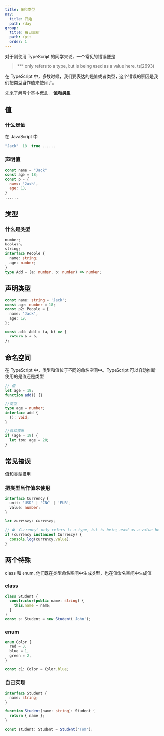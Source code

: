 ```yaml
---
title: 值和类型
nav:
  title: 开始
  path: /day
group:
  title: 每日更新
  path: /pit
  order: 1
---
```


对于刚使用 TypeScript 的同学来说，一个常见的错误便是

> \*\*\* only refers to a type, but is being used as a value here. ts(2693)

在 TypeScript 中，多数时候，我们要表达的是值或者类型，这个错误的原因是我们把类型当作值来使用了。

先来了解两个基本概念： **值和类型**

## 值

### 什么是值

在 JavaScript 中

```js
"Jack"  18  true ......
```

### 声明值

```js
const name = "Jack"
const age = 18;
const p = {
  name: 'Jack',
  age: 18,
}
......
```

## 类型

### 什么是类型

```ts
number;
boolean;
string;
interface People {
  name: string;
  age: number;
}
type Add = (a: number, b: number) => number;
```

## 声明类型

```ts
const name: string = 'Jack';
const age: number = 18;
const p2: People = {
  name: 'Jack',
  age: 19,
};

const add: Add = (a, b) => {
  return a + b;
};
```

## 命名空间

在 TypeScript 中，类型和值位于不同的命名空间中。TypeScript 可以自动推断使用的是值还是类型

```ts
// 值
let age = 18;
function add() {}

//类型
type age = number;
interface add {
  (): void;
}

//自动推断
if (age > 19) {
  let tom: age = 20;
}
```

## 常见错误

值和类型错用

### 把类型当作值来使用

```ts
interface Currency {
  unit: 'USD' | 'CNY' | 'EUR';
  value: number;
}

let currency: Currency;

// ⛔️ 'Currency' only refers to a type, but is being used as a value here.ts(2693)
if (currency instanceof Currency) {
  console.log(currency.value);
}
```

## 两个特殊

class 和 enum, 他们既在类型命名空间中生成类型，也在值命名空间中生成值

### class

```ts
class Student {
  constructor(public name: string) {
    this.name = name;
  }
}
const s: Student = new Student('John');
```

### enum

```ts
enum Color {
  red = 0,
  blue = 1,
  green = 2,
}

const c1: Color = Color.blue;
```

### 自己实现

```ts
interface Student {
  name: string;
}

function Student(name: string): Student {
  return { name };
}

const student: Student = Student('Tom');
```

